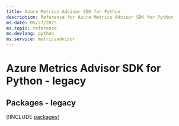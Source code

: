 ```yaml
---
title: Azure Metrics Advisor SDK for Python
description: Reference for Azure Metrics Advisor SDK for Python
ms.date: 05/27/2025
ms.topic: reference
ms.devlang: python
ms.service: metricsadvisor
---
```

# Azure Metrics Advisor SDK for Python - legacy
## Packages - legacy
[!INCLUDE [packages](metrics-advisor-index.md)]